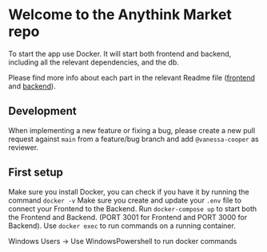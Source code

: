 # Welcome to the Anythink Market repo

To start the app use Docker. It will start both frontend and backend, including all the relevant dependencies, and the db.

Please find more info about each part in the relevant Readme file ([frontend](frontend/readme.md) and [backend](backend/README.md)).

## Development

When implementing a new feature or fixing a bug, please create a new pull request against `main` from a feature/bug branch and add `@vanessa-cooper` as reviewer.

## First setup

Make sure you install Docker, you can check if you have it by running the command ```docker -v```
Make sure you create and update your ```.env``` file to connect your Frontend to the Backend.
Run ```docker-compose up``` to start both the Frontend and Backend. (PORT 3001 for Frontend and PORT 3000 for Backend).
Use ```docker exec``` to run commands on a running container.

Windows Users -> Use WindowsPowershell to run docker commands
